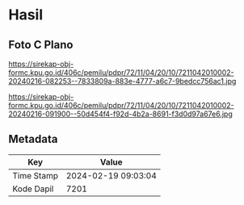 # Hasil

## Foto C Plano

https://sirekap-obj-formc.kpu.go.id/406c/pemilu/pdpr/72/11/04/20/10/7211042010002-20240216-082253--7833809a-883e-4777-a6c7-9bedcc756ac1.jpg

https://sirekap-obj-formc.kpu.go.id/406c/pemilu/pdpr/72/11/04/20/10/7211042010002-20240216-091900--50d454f4-f92d-4b2a-8691-f3d0d97a67e6.jpg


## Metadata

| Key        | Value               |
| ---------- | ------------------- |
| Time Stamp | 2024-02-19 09:03:04 |
| Kode Dapil | 7201                |



